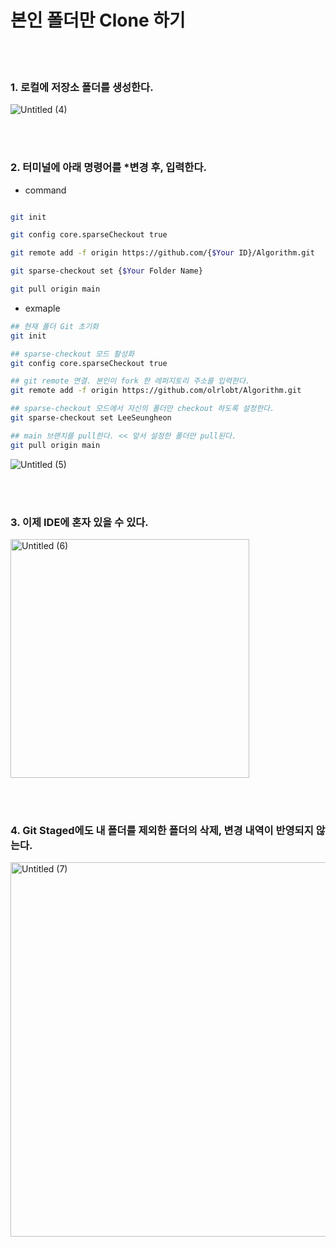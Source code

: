 # 본인 폴더만 Clone 하기


<br><br>

### 1. 로컬에 저장소 폴더를 생성한다.

![Untitled (4)](https://github.com/SSAFY-10th-Seoul17/algorithm_ssafy/assets/99643732/934095c5-888a-413b-b488-240539df6d2d)

<br><br>

### 2. 터미널에 아래 명령어를 *변경 후, 입력한다.

- command

```bash

git init 

git config core.sparseCheckout true

git remote add -f origin https://github.com/{$Your ID}/Algorithm.git

git sparse-checkout set {$Your Folder Name}

git pull origin main
```

- exmaple

```bash
## 현재 폴더 Git 초기화
git init

## sparse-checkout 모드 활성화
git config core.sparseCheckout true

## git remote 연결. 본인이 fork 한 레퍼지토리 주소를 입력한다.
git remote add -f origin https://github.com/olrlobt/Algorithm.git

## sparse-checkout 모드에서 자신의 폴더만 checkout 하도록 설정한다.
git sparse-checkout set LeeSeungheon

## main 브랜치를 pull한다. << 앞서 설정한 폴더만 pull된다.
git pull origin main
```
![Untitled (5)](https://github.com/SSAFY-10th-Seoul17/algorithm_ssafy/assets/99643732/07f3afc7-7a5a-498e-b26b-8870262601ce)


<br><br>

### 3. 이제 IDE에 혼자 있을 수 있다.

<img width="382" alt="Untitled (6)" src="https://github.com/SSAFY-10th-Seoul17/algorithm_ssafy/assets/99643732/2f25c4d4-be7a-4b7b-8e8a-4048da497afe">


<br><br>

### 4. Git Staged에도 내 폴더를 제외한 폴더의 삭제, 변경 내역이 반영되지 않는다.

<img width="599" alt="Untitled (7)" src="https://github.com/SSAFY-10th-Seoul17/algorithm_ssafy/assets/99643732/c3b40e4e-f7ad-4538-a0f2-436e5d527baa">

